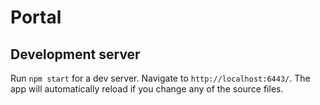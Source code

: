 # Portal

## Development server

Run `npm start` for a dev server. Navigate to `http://localhost:6443/`. The app will automatically reload if you change
any of the source files.


